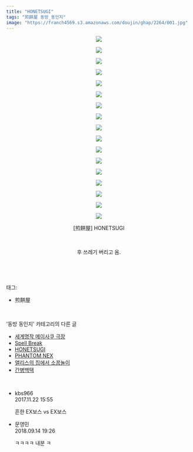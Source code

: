 ```yaml
---
title: "HONETSUGI"
tags: "煎餅屋 동방_동인지"
image: "https://franch4569.s3.amazonaws.com/doujin/ghap/2264/001.jpg"
---
```

<div class="article">
<p style="text-align: center; clear: none; float: none;"><img src="{{ site.imgserver2 }}/ghap/2264/001.jpg"/></p>
<p style="text-align: center; clear: none; float: none;"><img src="{{ site.imgserver2 }}/ghap/2264/002.jpg"/></p>
<p style="text-align: center; clear: none; float: none;"><img src="{{ site.imgserver2 }}/ghap/2264/003.jpg"/></p>
<p style="text-align: center; clear: none; float: none;"><img src="{{ site.imgserver2 }}/ghap/2264/004.jpg"/></p>
<p style="text-align: center; clear: none; float: none;"><img src="{{ site.imgserver2 }}/ghap/2264/005.jpg"/></p>
<p style="text-align: center; clear: none; float: none;"><img src="{{ site.imgserver2 }}/ghap/2264/006.jpg"/></p>
<p style="text-align: center; clear: none; float: none;"><img src="{{ site.imgserver2 }}/ghap/2264/007.jpg"/></p>
<p style="text-align: center; clear: none; float: none;"><img src="{{ site.imgserver2 }}/ghap/2264/008.jpg"/></p>
<p style="text-align: center; clear: none; float: none;"><img src="{{ site.imgserver2 }}/ghap/2264/009.jpg"/></p>
<p style="text-align: center; clear: none; float: none;"><img src="{{ site.imgserver2 }}/ghap/2264/010.jpg"/></p>
<p style="text-align: center; clear: none; float: none;"><img src="{{ site.imgserver2 }}/ghap/2264/011.jpg"/></p>
<p style="text-align: center; clear: none; float: none;"><img src="{{ site.imgserver2 }}/ghap/2264/012.jpg"/></p>
<p style="text-align: center; clear: none; float: none;"><img src="{{ site.imgserver2 }}/ghap/2264/013.jpg"/></p>
<p style="text-align: center; clear: none; float: none;"><img src="{{ site.imgserver2 }}/ghap/2264/014.jpg"/></p>
<p style="text-align: center; clear: none; float: none;"><img src="{{ site.imgserver2 }}/ghap/2264/015.jpg"/></p>
<p style="text-align: center; clear: none; float: none;"><img src="{{ site.imgserver2 }}/ghap/2264/016.jpg"/></p>
<p style="text-align: center; clear: none; float: none;"><img src="{{ site.imgserver2 }}/ghap/2264/017.jpg"/></p>
<p style="text-align: center; clear: none; float: none;">[煎餅屋] HONETSUGI</p>
<p style="text-align: center; clear: none; float: none;"><br/></p>
<p style="text-align: center; clear: none; float: none;">후 쓰레기 버리고 옴.</p>
<p><br/></p>
</div><br/>
<div class="tagTrail">
<p>태그: </p>
<ul>
<li>煎餅屋</li>
</ul>
</div><br/>
<div class="another">
<p>'동방 동인지' 카테고리의 다른 글</p>
<ul>
<li><a href="/ghap_2266">세계명작 메이사쿠 극장</a></li>
<li><a href="/ghap_2265">Spell Break</a></li>
<li><a href="/ghap_2264">HONETSUGI</a></li>
<li><a href="/ghap_2263">PHANTOM NEX</a></li>
<li><a href="/ghap_2262">앨리스의 집에서 소꿉놀이</a></li>
<li><a href="/ghap_2261">간병백택</a></li>
</ul>
</div><br/>
<div class="cb_module cb_fluid">
<div class="cb_wrt cb_profile">
<div class="comment">
<ul>
<li class="cb_thumb_off" id="comment15135137">
<div class="cb_comment_area">
<div class="cb_info_area">
<div class="cb_section">
<span class="cb_nick_name">kbs966</span>
</div>
<div class="cb_section">
<span class="cb_date">2017.11.22 15:55 </span>
</div>
</div>
<div class="cb_dsc_comment">
<p class="cb_dsc">
											흔한 EX보스 vs EX보스
										</p>
</div>
</div></li>
<li class="cb_thumb_off" id="comment15332724">
<div class="cb_comment_area">
<div class="cb_info_area">
<div class="cb_section">
<span class="cb_nick_name">문영민</span>
</div>
<div class="cb_section">
<span class="cb_date">2018.09.14 19:26 </span>
</div>
</div>
<div class="cb_dsc_comment">
<p class="cb_dsc">
											ㅋㅋㅋㅋ 내분 ㅋ
										</p>
</div>
</div></li>
</ul>
</div>
</div><!-- commentList close -->
</div><br/>
